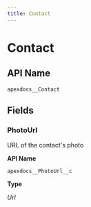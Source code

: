 ```yaml
---
title: Contact
---
```


# Contact

## API Name
`apexdocs__Contact`

## Fields
### PhotoUrl

URL of the contact&#x27;s photo

**API Name**

`apexdocs__PhotoUrl__c`

**Type**

*Url*